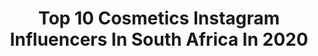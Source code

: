 ---
title: Top 10 Cosmetics Instagram Influencers In South Africa In 2020
description: >-
  Find top cosmetics Instagram influencers in South Africa in 2020. Most popular hashtags: #explore #cosmetics #adventure #travelgram.
platform: Instagram
profiles:
  - username: "dramiraogunleye"
    fullname: >-
      Dr. Amira Ogunleye 🇪🇬
    location: "South Africa"
    followers: 52858
    engagement: 292
    commentsToLikes: 0.055698
    id: ck5zlo71nl36w0i14elk4rlg3
    verified: false
    hashtags: "#thelastdance, #dontrushchallenge, #maskoffdonate, #stayathomechallenge"
  - username: "beautymarkedandco"
    fullname: >-
      BeautyMarked & Co.
    location: "South Africa"
    followers: 15978
    engagement: 59
    commentsToLikes: 0.119115
    id: ck0tx4e6ohv2t0i19ze7vedx4
    verified: false
    hashtags: "#melaninqueen, #wakeupandmakeup, #redlipcombo, #lashespoppin"
  - username: "ifathindes"
    fullname: >-
      Ifat Hindes
    location: "South Africa"
    followers: 30617
    engagement: 69
    commentsToLikes: 0.060989
    id: ck0vv12s4n1uv0i19sjhh4v8i
    verified: false
    hashtags: "#positivelife, #womenwhohike, #australianmade, #nanotechnology"
  - username: "lukaritsma"
    fullname: >-
      𝙻𝚞𝚔𝚊
    location: "South Africa"
    followers: 2342
    engagement: 1318
    commentsToLikes: 0.045761
    id: ck6tzqqegbak90j71vbwep0ox
    verified: false
    hashtags: "#fashionshoot, #exploreafrica, #summercolors, #wanderlust"
  - username: "yowlee"
    fullname: >-
      Meraya-Lee
    location: "South Africa"
    followers: 30593
    engagement: 152
    commentsToLikes: 0.040572
    id: ck6tn9b2v9dzx0j71gyn42q97
    verified: false
    hashtags: "#adidas, #chocolate, #instatravel, #fragrances"
  - username: "cindy_nell"
    fullname: >-
      Cindy Nell-Roberts
    location: "South Africa"
    followers: 50448
    engagement: 253
    commentsToLikes: 0.054636
    id: ck0w5vsud5nwv0i192cbxhgra
    verified: true
    hashtags: "#beautyqueens, #lookgoodfeelbetter, #internationalmodels, #tvpresenters"
  - username: "jadezammitstevens"
    fullname: >-
      As told by Jade
    location: "South Africa"
    followers: 22280
    engagement: 732
    commentsToLikes: 0.023843
    id: ck6tm66s8790d0j71tnq2jwhr
    verified: false
    hashtags: "#wipeitdown, #60smakeup, #workout, #readingtime"
  - username: "nikitajoshua"
    fullname: >-
      Nikita | Model & Makeup Artist
    location: "South Africa"
    followers: 29546
    engagement: 538
    commentsToLikes: 0.025717
    id: ck5q1k1wmbddf0i113a465475
    verified: false
    hashtags: "#obedient, #ilovethelot, #fyp, #beautymode"
  - username: "meranda_meerra"
    fullname: >-
      Meranda Pillay
    location: "South Africa"
    followers: 7134
    engagement: 557
    commentsToLikes: 0.097356
    id: ck6to4q7pc2yq0j718rh58n8p
    verified: false
    hashtags: "#glam, #sweats, #positivevibes, #facial"
  - username: "nandipha_mqoco"
    fullname: >-
      n a n d i p h a
    location: "South Africa"
    followers: 26205
    engagement: 787
    commentsToLikes: 0.030121
    id: ck0vw8iaisku30i19cj61tcz2
    verified: false
    hashtags: "#simplyperfect, #patron, #21beats4kay, #beyondclean"
---